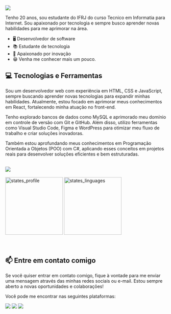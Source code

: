 <img src="https://readme-typing-svg.herokuapp.com/?font=Righteous&size=35&left=true&vleft=true&width=500&height=70&duration=4000&lines=Hello+,+dev!+👋;+Eu+me+chamo+Leonardo!+👾;" />
<p>Tenho 20 anos, sou estudante do IFRJ do curso Tecnico em Informatia para Internet. Sou apaixonado por tecnologia e sempre busco aprender novas habilidades para me aprimorar na área.</p>
<ul>
    <li>🖥️ Desenvolvedor de software</li>
    <li>📚 Estudante de tecnologia</li>
    <li>🚀 Apaixonado por inovação</li>
    <li>😁 Venha me conhecer mais um pouco.</li>

</ul>

<h2 id="tecnologias-e-ferramentas">💻 Tecnologias e Ferramentas</h2>
<p>Sou um desenvolvedor web com experiência em HTML, CSS e JavaScript, sempre buscando aprender novas tecnologias para expandir minhas habilidades. Atualmente, estou focado em aprimorar meus conhecimentos em React, fortalecendo minha atuação no front-end.</p>
<p>Tenho explorado bancos de dados como MySQL e aprimorado meu domínio em controle de versão com Git e GitHub. Além disso, utilizo ferramentas como Visual Studio Code, Figma e WordPress para otimizar meu fluxo de trabalho e criar soluções inovadoras.</p>
<p>Também estou aprofundando meus conhecimentos em Programação Orientada a Objetos (POO) com C#, aplicando esses conceitos em projetos reais para desenvolver soluções eficientes e bem estruturadas.</p>

<br>

<div>
    <!-- tecnologias -->
    <img align="center" src="https://skillicons.dev/icons?i=html,css,javascript,cs,react,mysql,git,github,vscode,wordpress">
   
</div>

<br>

<div>
    <img height="180em" src="https://github-readme-stats.vercel.app/api?username=leosouza-devv&show_icons=true&theme=dark&locale=pt-br" alt="states_profile">
    <img height="180em" src="https://github-readme-stats.vercel.app/api/top-langs/?username=leosouza-devv&show_icons=true&theme=dark&locale=pt-br&layout=compact" alt="states_linguages">
</div>
<br>





<br>


<h2 id="contato">📫 Entre em contato comigo</h2>
<p>Se você quiser entrar em contato comigo, fique à vontade para me enviar uma mensagem através das minhas redes sociais ou e-mail. Estou sempre aberto a novas oportunidades e colaborações!</p>
<p>Você pode me encontrar nas seguintes plataformas:</p>
<div>
    <a href="" target="_blank"><img src="https://img.shields.io/badge/Gmail-D14836?style=for-the-badge&logo=gmail&logoColor=white" target="_blank"></a>
    <a href="https://www.linkedin.com/in/leonardo-souza-0b1b4a1b2/" target="_blank"><img src="https://img.shields.io/badge/-LinkedIn-%230077B5?style=for-the-badge&logo=linkedin&logoColor=white" target="_blank"></a> 
    <a href="https://www.instagram.com/leosouza.dev/" target="_blank"><img src="https://img.shields.io/badge/-Instagram-%23E4405F?style=for-the-badge&logo=instagram&logoColor=white" target="_blank"></a> 
    
</div>
